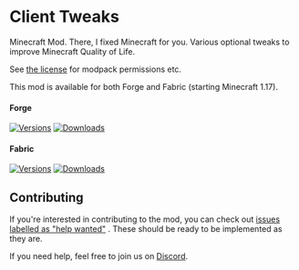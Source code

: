# Client Tweaks

Minecraft Mod. There, I fixed Minecraft for you. Various optional tweaks to improve Minecraft Quality of Life. 

See [the license](LICENSE) for modpack permissions etc.

This mod is available for both Forge and Fabric (starting Minecraft 1.17).

#### Forge

[![Versions](http://cf.way2muchnoise.eu/versions/251407_latest.svg)](https://www.curseforge.com/minecraft/mc-mods/client-tweaks)
[![Downloads](http://cf.way2muchnoise.eu/full_251407_downloads.svg)](https://www.curseforge.com/minecraft/mc-mods/client-tweaks)

#### Fabric

[![Versions](http://cf.way2muchnoise.eu/versions/547692_latest.svg)](https://www.curseforge.com/minecraft/mc-mods/client-tweaks-fabric)
[![Downloads](http://cf.way2muchnoise.eu/full_547692_downloads.svg)](https://www.curseforge.com/minecraft/mc-mods/client-tweaks-fabric)

## Contributing

If you're interested in contributing to the mod, you can check
out [issues labelled as "help wanted"](https://github.com/TwelveIterationMods/ClientTweaks/issues?q=is%3Aopen+is%3Aissue+label%3A%22help+wanted%22)
. These should be ready to be implemented as they are.

If you need help, feel free to join us on [Discord](https://discord.gg/scGAfXC).